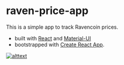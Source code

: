 # raven-price-app

This is a simple app to track Ravencoin prices.

- built with [React](https://reactjs.org/) and [Material-UI](https://material-ui.com/)
- bootstrapped with [Create React App](https://github.com/facebookincubator/create-react-app).

[![alttext](https://ravencoin.org/wp-content/uploads/2018/04/ravencoin_header_smaller.png)](https://ravencoin.org/)
